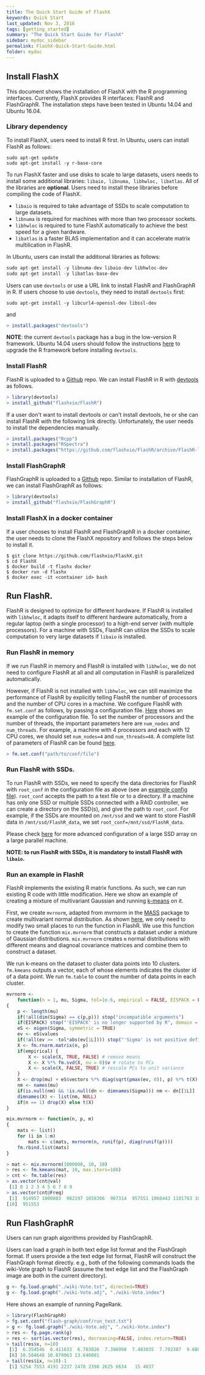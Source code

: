 ```yaml
---
title: The Quick Start Guide of FlashX
keywords: Quick Start
last_updated: Nov 3, 2016
tags: [getting_started]
summary: "The Quick Start Guide for FlashX"
sidebar: mydoc_sidebar
permalink: FlashX-Quick-Start-Guide.html
folder: mydoc
---
```


## Install FlashX

This document shows the installation of FlashX with the R programming interfaces.
Currently, FlashX provides R interfaces: FlashR and FlashGraphR.
The installation steps have been tested in Ubuntu 14.04 and Ubuntu 16.04.

### Library dependency

To install FlashX, users need to install R first.
In Ubuntu, users can install FlashR as follows:

```shell
sudo apt-get update
sudo apt-get install -y r-base-core
```
To run FlashX faster and use disks to scale to large datasets, users
needs to install some additional libraries: `libaio, libnuma, libhwloc, libatlas`.
All of the libraries are **optional**. Users need to install these
libraries before compiling the code of FlashX.

* `libaio` is required to take advantage of SSDs to scale computation to large datasets.
* `libnuma` is required for machines with more than two processor sockets.
* `libhwloc` is required to tune FlashX automatically to achieve the best speed for a given hardware.
* `libatlas` is a faster BLAS implementation and it can accelerate matrix multilication in FlashR.

In Ubuntu, users can install the additional libraries as follows:

```R
sudo apt-get install -y libnuma-dev libaio-dev libhwloc-dev
sudo apt-get install -y libatlas-base-dev
```

Users can use `devtools` or use a URL link to install FlashR and FlashGraphR in R.
If users choose to use `devtools`, they need to install `devtools` first:

```shell
sudo apt-get install -y libcurl4-openssl-dev libssl-dev
```

and

```R
> install.packages("devtools")
```

**NOTE**: the current `devtools` package has a bug in the low-version R framework.
Ubuntu 14.04 users should follow the instructions
[here](https://www.digitalocean.com/community/tutorials/how-to-set-up-r-on-ubuntu-14-04)
to upgrade the R framework before installing `devtools`.

### Install FlashR
FlashR is uploaded to a [Github](https://github.com/flashxio/FlashR) repo.
We can install FlashR in R with [devtools](https://cran.r-project.org/web/packages/devtools/index.html)
as follows.

```R
> library(devtools)
> install_github("flashxio/FlashR")
```

If a user don't want to install devtools or can't install devtools, he or she
can install FlashR with the following link directly. Unfortunately, the user
needs to install the dependencies manually.

```R
> install.packages("Rcpp")
> install.packages("RSpectra")
> install.packages("https://github.com/flashxio/FlashR/archive/FlashR-latest.tar.gz", repos=NULL)
```

### Install FlashGraphR

FlashGraphR is uploaded to a [Github](https://github.com/flashxio/FlashGraphR) repo.
Similar to installation of FlashR, we can install FlashGraphR as follows:

```R
> library(devtools)
> install_github("flashxio/FlashGraphR")
```

### Install FlashX in a docker container

If a user chooses to install FlashR and FlashGraphR in a docker container,
the user needs to clone the FlashX repository and follows the steps below
to install it.
```
$ git clone https://github.com/flashxio/FlashX.git
$ cd FlashX
$ docker build -t flashx docker
$ docker run -d flashx
$ docker exec -it <container id> bash
```

## Run FlashR.

FlashR is designed to optimize for different hardware. If FlashR is installed
with `libhwloc`, it adapts itself to different hardware automatically, from
a regular laptop (with a single processor) to a high-end server (with multiple
processors). For a machine with
SSDs, FlashR can utilize the SSDs to scale computation to very large datasets
if `libaio` is installed.

### Run FlashR in memory
If we run FlashR in memory and FlashR is installed with `libhwloc`, we do not
need to configure FlashR at all and all computation in FlashR is parallelized
automatically.

However, if FlashR is not installed with `libhwloc`, we can still maximize
the performance of FlashR by explicitly telling FlashR the number of processors
and the number of CPU cores in a machine. We configure FlashR with
`fm.set.conf` as follows, by passing a configuration file.
[Here](https://github.com/flashxio/FlashX/blob/dev-zd/matrix/conf/run_test.txt)
shows an example of the configuration file. To set the number of processors and
the number of threads, the important parameters here are `num_nodes` and `num_threads`.
For example, a machine with 4 processors and each with 12 CPU cores, we should
set `num_nodes=4` and `num_threads=48`. A complete list of parameters of FlashR can be
found [here](https://flashxio.github.io/FlashX-doc/FlashX-conf.html).

```R
> fm.set.conf("path/to/conf/file")
```

### Run FlashR with SSDs.
To run FlashR with SSDs, we need to specify the data directories for FlashR
with `root_conf` in the configuration file as above (see an
[example config file](https://github.com/flashxio/FlashX/blob/dev-zd/matrix/conf/run_test.txt)).
`root_conf` accepts the path to
a text file or to a directory. If a machine has only one SSD or multiple SSDs
connected with a RAID controller, we can create a directory on the SSD(s),
and give the path to `root_conf`. For example, if the SSDs are mounted on
`/mnt/ssd` and we want to store FlashR data in `/mnt/ssd/FlashR_data`, we set
`root_conf=/mnt/ssd/FlashR_data`.

Please check [here](https://flashxio.github.io/FlashX-doc/FlashX-conf.html) for
more advanced configuration of a large SSD array on a large parallel machine.

**NOTE: to run FlashR with SSDs, it is mandatory to install FlashR with `libaio`.**

### Run an example in FlashR
FlashR implements the existing R matrix functions. As such, we can run existing
R code with little modification. Here we show an example of creating a mixture
of multivariant Gaussian and running
[k-means](https://github.com/flashxio/FlashX/blob/release/Rpkg/R/KMeans.R) on it.

First, we create `mvrnorm`, adapted from mvrnorm in the 
[MASS](https://cran.r-project.org/web/packages/MASS/index.html) package
to create multivariant normal distribution. As shown
[here](https://github.com/flashxio/FlashR-learn/commit/7143368ecfd8426cdb2197ffa1b2226fd435a024?diff=split),
we only need to modify two small places to run the function in FlashR.
We use this function to create the function `mix.mvrnorm` that constructs
a dataset under a mixture of Gaussian distributions. `mix.mvrnorm` creates `m`
normal distributions with different means and diagnoal covariance matrices and
combine them to construct a dataset.

We run k-means on the dataset to cluster data points into 10 clusters. `fm.kmeans`
outputs a vector, each of whose elements indicates the cluster id of a data point.
We run `fm.table` to count the number of data points in each cluster.

```R
mvrnorm <-
    function(n = 1, mu, Sigma, tol=1e-6, empirical = FALSE, EISPACK = FALSE)
{
    p <- length(mu)
    if(!all(dim(Sigma) == c(p,p))) stop("incompatible arguments")
    if(EISPACK) stop("'EISPACK' is no longer supported by R", domain = NA)
    eS <- eigen(Sigma, symmetric = TRUE)
    ev <- eS$values
    if(!all(ev >= -tol*abs(ev[1L]))) stop("'Sigma' is not positive definite")
    X <- fm.rnorm.matrix(n, p)
    if(empirical) {
        X <- scale(X, TRUE, FALSE) # remove means
        X <- X %*% fm.svd(X, nu = 0)$v # rotate to PCs
        X <- scale(X, FALSE, TRUE) # rescale PCs to unit variance
    }
    X <- drop(mu) + eS$vectors %*% diag(sqrt(pmax(ev, 0)), p) %*% t(X)
    nm <- names(mu)
    if(is.null(nm) && !is.null(dn <- dimnames(Sigma))) nm <- dn[[1L]]
    dimnames(X) <- list(nm, NULL)
    if(n == 1) drop(X) else t(X)
}

mix.mvrnorm <- function(n, p, m)
{
    mats <- list()
    for (i in 1:m)
        mats <- c(mats, mvrnorm(n, runif(p), diag(runif(p))))
    fm.rbind.list(mats)
}

> mat <- mix.mvrnorm(1000000, 10, 10)
> res <- fm.kmeans(mat, 10, max.iters=100)
> cnt <- fm.table(res)
> as.vector(cnt@val)
 [1] 0 1 2 3 4 5 6 7 8 9
> as.vector(cnt@Freq)
 [1]  914957 1000803  982197 1058306  907314  957551 1060443 1101763 1065113
[10]  951553
```

## Run FlashGraphR
Users can run graph algorithms provided by FlashGraphR.

Users can load a graph in both text edge list format and the FlashGraph format. If users provide a the text edge list format, FlashR will construct the FlashGraph format directly. e.g., both of the following commands loads the wiki-Vote graph to FlashR (assume the text edge list and the FlashGraph image are both in the current directory).
```R
g <- fg.load.graph("./wiki-Vote.txt", directed=TRUE)
g <- fg.load.graph("./wiki-Vote.adj", "./wiki-Vote.index")
```

Here shows an example of running PageRank.
```R
> library(FlashGraphR)
> fg.set.conf("flash-graph/conf/run_test.txt")
> g <- fg.load.graph("./wiki-Vote.adj", "./wiki-Vote.index")
> res <- fg.page.rank(g)
> res <- sort(as.vector(res), decreasing=FALSE, index.return=TRUE)
> tail(res$x, n=10)
 [1]  6.354546  6.411633  6.703026  7.396998  7.483035  7.702387  9.680690
 [8] 10.584648 10.879063 13.640081
> tail(res$ix, n=10)-1
 [1] 5254 7553 4191 2237 2470 2398 2625 6634   15 4037
```
